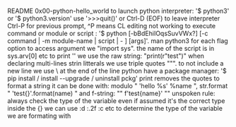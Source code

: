 README 0x00-python-hello_world
to launch python interpreter: '$ python3' or '$ python3.version'
use '>>>quit()' or Ctrl-D (EOF) to leave interpreter 
Ctrl-P for previous prompt, ^P means CL editing not working
to execute command or module or script : '$ python [-bBdEhiIOqsSuvVWx?] [-c command | -m module-name | script | - ] [args]'. man python3 for each flag option
to access argument we "import sys". the name of the script is in sys.arv[0] etc
to print '\' we use the raw string: "print(r"test\")"
when declaring multi-lines strin litterals we use triple quotes """. to not include a new line we use \ at the end of the line
python have a package manager: '$ pip install / install --upgrade / uninstall pckg'
print removes the quotes
to format a string it can be done with: modulo "  'hello %s' %name  ", str.format "  'test{}'.format(name)  " and f-string: "" f'test{name}'  ""
unspoken rule: always check the type of the variable even if assumed it's the correct type
inside the {} we can use :d :.2f :c etc to determine the type of the variable we are formating with
